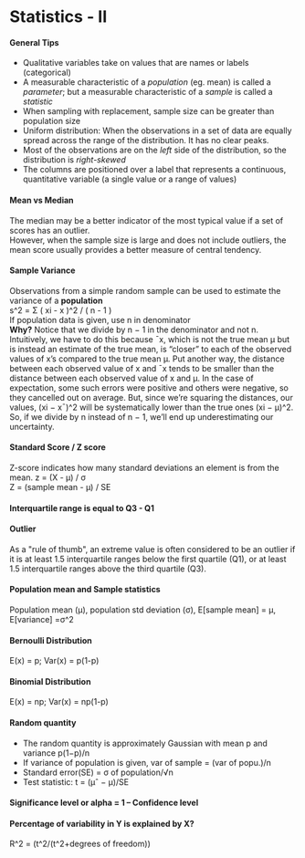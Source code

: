 # Statistics - II

#### General Tips
* Qualitative variables take on values that are names or labels (categorical)
* A measurable characteristic of a *population* (eg. mean) is called a *parameter*; but a measurable characteristic of a *sample* is called a *statistic*
* When sampling with replacement, sample size can be greater than population size
* Uniform distribution: When the observations in a set of data are equally spread across the range of the distribution. It has no clear peaks.
* Most of the observations are on the *left* side of the distribution, so the distribution is *right-skewed*
* The columns are positioned over a label that represents a continuous, quantitative variable (a single value or a range of values)

#### Mean vs Median
The median may be a better indicator of the most typical value if a set of scores has an outlier.   
However, when the sample size is large and does not include outliers, the mean score usually provides a better measure of central tendency.

#### Sample Variance
Observations from a simple random sample can be used to estimate the variance of a **population**  
s^2 = Σ ( xi - x )^2 / ( n - 1 )  
If population data is given, use n in denominator  
**Why?** 
Notice that we divide by n − 1 in the denominator and not n. Intuitively, we have to do this because ¯x, which is not the true mean µ but
is instead an estimate of the true mean, is “closer” to each of the observed values of x’s compared to the true mean µ. Put another way, the distance between each observed value
of x and ¯x tends to be smaller than the distance between each observed value of x and µ. In the case of expectation, some such errors were positive and others were negative, so they cancelled out on average. But, since we’re squaring the distances, our values, (xi − x¯)^2 will be systematically lower than the true ones (xi − µ)^2. So, if we divide by n instead of n − 1, we’ll end up underestimating our uncertainty.

#### Standard Score / Z score
Z-score indicates how many standard deviations an element is from the mean. z = (X - μ) / σ  
Z = (sample mean - μ) / SE

####  Interquartile range is equal to Q3 - Q1

#### Outlier
As a "rule of thumb", an extreme value is often considered to be an outlier if it is at least 1.5 interquartile ranges below the first quartile (Q1), or at least 1.5 interquartile ranges above the third quartile (Q3).

#### Population mean and Sample statistics
Population mean (μ), population std deviation (σ), E[sample mean] = μ, E[variance] =σ^2

#### Bernoulli Distribution
E(x) = p; Var(x) = p(1-p)

#### Binomial Distribution
E(x) = np; Var(x) = np(1-p)

#### Random quantity
* The random quantity is approximately Gaussian with mean p and variance p(1−p)/n
* If variance of population is given, var of sample = (var of popu.)/n
* Standard error(SE) = σ of population/√n
* Test statistic: t = (µˆ − µ)/SE

#### Significance level or alpha = 1 – Confidence level

#### Percentage of variability in Y is explained by X? 
R^2 = (t^2/(t^2+degrees of freedom))
